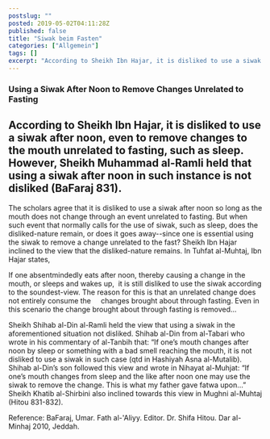 ```yaml
---
postslug: ""
posted: 2019-05-02T04:11:28Z
published: false
title: "Siwak beim Fasten"
categories: ["Allgemein"]
tags: []
excerpt: "According to Sheikh Ibn Hajar, it is disliked to use a siwak after noon, even to remove changes to ..."
---
```


### Using a Siwak After Noon to Remove Changes Unrelated to Fasting

According to Sheikh Ibn Hajar, it is disliked to use a siwak after noon, even to remove changes to the mouth unrelated to fasting, such as sleep. However, Sheikh Muhammad al-Ramli held that using a siwak after noon in such instance is not disliked (BaFaraj 831). 
--
The scholars agree that it is disliked to use a siwak after noon so long as the mouth does not change through an event unrelated to fasting. But when such event that normally calls for the use of siwak, such as sleep, does the disliked-nature remain, or does it goes away--since one is essential using the siwak to remove a change unrelated to the fast? Sheikh Ibn Hajar inclined to the view that the disliked-nature remains. In Tuhfat al-Muhtaj, Ibn Hajar states,

If one absentmindedly eats after noon, thereby causing a change in the mouth, or sleeps and wakes up,  it is still disliked to use the siwak according to the soundest-view. The reason for this is that an unrelated change does not entirely consume the     changes brought about through fasting. Even in this scenario the change brought about through fasting is removed…

Sheikh Shihab al-Din al-Ramli held the view that using a siwak in the aforementioned situation not disliked. Shihab al-Din from al-Tabari who wrote in his commentary of al-Tanbih that: “If one’s mouth changes after noon by sleep or something with a bad smell reaching the mouth, it is not disliked to use a siwak in such case (qtd in Hashiyah Asna al-Mutalib). Shihab al-Din’s son followed this view and wrote in Nihayat al-Muhjat: “If one’s mouth changes from sleep and the like after noon one may use the siwak to remove the change. This is what my father gave fatwa upon…” Sheikh Khatib al-Shirbini also inclined towards this view in Mughni al-Muhtaj (Hitou 831-832). 

Reference: BaFaraj, Umar. Fath al-'Aliyy. Editor. Dr. Shifa Hitou. Dar al-Minhaj 2010, Jeddah.